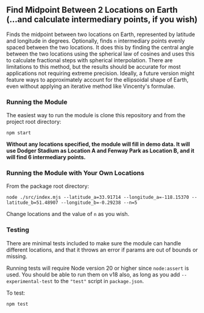 ## Find Midpoint Between 2 Locations on Earth (...and calculate intermediary points, if you wish)

Finds the midpoint between two locations on Earth, represented by latitude and longitude in degrees. Optionally, finds `n` intermediary points evenly spaced between the two locations. It does this by finding the central angle between the two locations using the spherical law of cosines and uses this to calculate fractional steps with spherical interpolation. There are limitations to this method, but the results should be accurate for most applications not requiring extreme precision. Ideally, a future version might feature ways to approximately account for the ellipsoidal shape of Earth, even without applying an iterative method like Vincenty's formulae.

### Running the Module

The easiest way to run the module is clone this repository and from the project root directory:

```
npm start
```

**Without any locations specified, the module will fill in demo data. It will use Dodger Stadium as Location A and Fenway Park as Location B, and it will find 6 intermediary points.**

### Running the Module with Your Own Locations

From the package root directory:

```
node ./src/index.mjs --latitude_a=33.91714 --longitude_a=-118.15370 --latitude_b=51.48907 --longitude_b=-0.29238 --n=5
```

Change locations and the value of `n` as you wish.

### Testing

There are minimal tests included to make sure the module can handle different locations, and that it throws an error if params are out of bounds or missing.

Running tests will require Node version 20 or higher since `node:assert` is used. You should be able to run them on v18 also, as long as you add `--experimental-test` to the `"test"` script in `package.json`.

To test:

```
npm test
```
